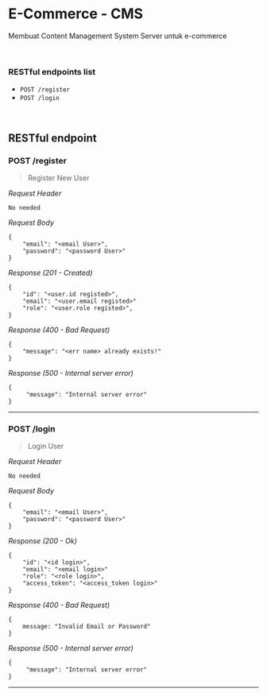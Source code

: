 # E-Commerce - CMS

Membuat Content Management System Server untuk e-commerce

&nbsp;

### RESTful endpoints list

- `POST /register`
- `POST /login`

&nbsp;

## RESTful endpoint

### POST /register

> Register New User

_Request Header_

```
No needed
```

_Request Body_

```
{
    "email": "<email User>",
    "password": "<password User>"
}
```

_Response (201 - Created)_

```
{
    "id": "<user.id registed>",
    "email": "<user.email registed>"
    "role": "<user.role registed>",
}
```

_Response (400 - Bad Request)_

```
{
    "message": "<err name> already exists!"
}
```

_Response (500 - Internal server error)_

```
{
     "message": "Internal server error"
}
```

---

### POST /login

> Login User

_Request Header_

```
No needed
```

_Request Body_

```
{
    "email": "<email User>",
    "password": "<password User>"
}
```

_Response (200 - Ok)_

```
{
    "id": "<id login>",
    "email": "<email login>"
    "role": "<role login>",
    "access_token": "<access_token login>"
}
```

_Response (400 - Bad Request)_

```
{
    message: "Invalid Email or Password"
}
```

_Response (500 - Internal server error)_

```
{
     "message": "Internal server error"
}
```

---
